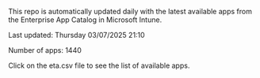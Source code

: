 This repo is automatically updated daily with the latest available apps from the Enterprise App Catalog in Microsoft Intune.

Last updated: Thursday 03/07/2025 21:10

Number of apps: 1440

Click on the eta.csv file to see the list of available apps.
